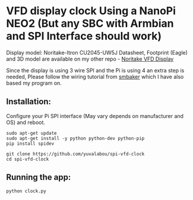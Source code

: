 # VFD display clock Using a NanoPi NEO2 (But any SBC with Armbian and SPI Interface should work)

Display model: Noritake-Itron CU2045-UW5J
Datasheet, Footprint (Eagle) and 3D model are available on my other repo - [Noritake VFD Display](https://github.com/yuvalabou/Eagle-Library/tree/master/Noritake_VFD)

Since the display is using 3 wire SPI and the Pi is using 4 an extra step is needed, Please follow the wiring tutorial from [smbaker](https://www.smbaker.com/interfacing-a-vfd-display-to-the-raspberry-pi) which I have also based my program on.

## Installation:

Configure your Pi SPI interface (May vary depends on manufacturer and OS) and reboot.

```
sudo apt-get update
sudo apt-get install -y python python-dev python-pip
pip install spidev

git clone https://github.com/yuvalabou/spi-vfd-clock
cd spi-vfd-clock
```

## Running the app:

```
python clock.py
```